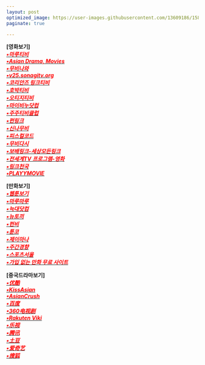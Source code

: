 ```yaml
---
layout: post
optimized_image: https://user-images.githubusercontent.com/13609186/158834851-5c5d7736-001b-448d-8bb6-eb99f2f16233.jpg
paginate: true

---
```


**[영화보기]** <br>
[<span style="color:red">***▪마루티비***</span>](https://a8.marutv.xyz/bbs/board.php?bo_table=kmovie)<br>
[<span style="color:red">***▪Asian Drama, Movies***</span>](https://watchasian.sh/)<br>
[<span style="color:red">***▪무비나와***</span>](https://v39.movienawa.net/fmovie/)<br>
[<span style="color:red">***▪v25.sonagitv.org***</span>](https://v25.sonagitv.org/)<br>
[<span style="color:red">***▪코리안즈 링크티비***</span>](https://a8.koreanz.xyz/bbs/main.php?gid=moviedasi)<br>
[<span style="color:red">***▪호박티비***</span>](https://l98.hobaktv.xyz/show/movie)<br>
[<span style="color:red">***▪오티지티비***</span>](https://i13.otgtv.top/show/movie)<br>
[<span style="color:red">***▪마이비누닷컴***</span>](https://a8.mybinu.xyz/bbs/board.php?bo_table=kmovie)<br>
[<span style="color:red">***▪주주티비클럽***</span>](https://p15.joojootv.club/bbs/board.php?bo_table=movie)<br>
[<span style="color:red">***▪펀링크***</span>](https://z36.funlink0.com/bbs/board.php?bo_table=movie)<br>
[<span style="color:red">***▪신나무비***</span>](https://s60.sinnamovie.com/bbs/board.php?bo_table=movie)<br>
[<span style="color:red">***▪피스컬코드***</span>](https://fiscalcode.com/%EC%98%81%ED%99%94-%EB%AC%B4%EB%A3%8C-%EB%B3%B4%EA%B8%B0-%EC%82%AC%EC%9D%B4%ED%8A%B8-top-10-%EC%B5%9C%EC%8B%A0-%EC%98%81%ED%99%94-%EB%B0%8F-%EB%AF%B8%EA%B5%AD-%EC%98%81%ED%99%94/)<br>
[<span style="color:red">***▪무비다시***</span>](https://a8.moviedasi.xyz/)<br>
[<span style="color:red">***▪보배링크-세상모든링크***</span>](https://www.bobaelink9.top/)<br>
[<span style="color:red">***▪전세계TV 프로그램-영화***</span>](https://www.viki.com/explore)<br>
[<span style="color:red">***▪링크천국***</span>](https://www.hotword.site/bbs/group.php?gr_id=cn)<br>
[<span style="color:red">***▪PLAYYMOVIE***</span>](https://www.youtube.com/channel/UC7Sh_erU4sKLVgu2eJikrIw)<br>


**[만화보기]** <br>
[<span style="color:red">***▪웹툰보기***</span>](https://newtoki123.com/webtoon?toon=%EC%9D%BC%EB%B0%98%EC%9B%B9%ED%88%B0)<br>
[<span style="color:red">***▪마루마루***</span>](https://marumaru256.com/bbs/page.php?hid=comicC)<br>
[<span style="color:red">***▪늑대닷컴***</span>](https://wfwf205.com/cm)<br>
[<span style="color:red">***▪뉴토끼***</span>](https://newtoki130.com/webtoon?toon=%EC%9D%BC%EB%B0%98%EC%9B%B9%ED%88%B0)<br>
[<span style="color:red">***▪펀비***</span>](https://funbe106.com/%EB%A7%9D%EA%B0%80)<br>
[<span style="color:red">***▪툰코***</span>](https://toonkor106.com/%EB%8B%A8%ED%96%89%EB%B3%B8)<br>
[<span style="color:red">***▪제이마나***</span>](https://jmana1.net/comic_list_search)<br>
[<span style="color:red">***▪주간경향***</span>](http://sports.khan.co.kr/comics/comics_genre.html)<br>
[<span style="color:red">***▪스포츠서울***</span>](http://comic.sportsseoul.com/)<br>
[<span style="color:red">***▪가입 없는 만화 무료 사이트***</span>](https://lifeinforwire.com/cartoon-free-sites/#liw-menu01)<br>


**[중국드라마보기]** <br>
[<span style="color:red">***▪优酷***</span>](https://www.youku.com/)<br>
[<span style="color:red">***▪KissAsian***</span>](https://kissasian.ac/Country/China)<br>
[<span style="color:red">***▪AsianCrush***</span>](https://www.asiancrush.com/)<br>
[<span style="color:red">***▪百度***</span>](https://v.baidu.com/tv)<br>
[<span style="color:red">***▪360电视剧***</span>](https://www.360kan.com/dianshi/index.html)<br>
[<span style="color:red">***▪Rakuten Viki***</span>](https://www.viki.com/)<br>
[<span style="color:red">***▪乐视***</span>](http://tv.le.com/)<br>
[<span style="color:red">***▪腾讯***</span>](https://v.qq.com/tv/)<br>
[<span style="color:red">***▪土豆***</span>](https://tv.tudou.com/)<br>
[<span style="color:red">***▪爱奇艺***</span>](https://www.iqiyi.com/dianshiju/)<br>
[<span style="color:red">***▪搜狐***</span>](https://tv.sohu.com/drama/)<br>


